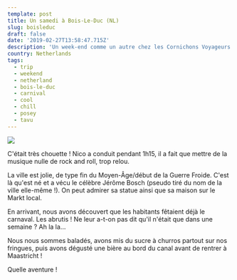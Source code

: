 ```yaml
---
template: post
title: Un samedi à Bois-Le-Duc (NL)
slug: boisleduc
draft: false
date: '2019-02-27T13:58:47.715Z'
description: 'Un week-end comme un autre chez les Cornichons Voyageurs : sur la route...'
country: Netherlands
tags:
  - trip
  - weekend
  - netherland
  - bois-le-duc
  - carnival
  - cool
  - chill
  - posey
  - tavu
---
```


![](/media/52692466_2290029051040545_7488926958395326464_n.jpg)

C'était très chouette ! Nico a conduit pendant 1h15, il a fait que mettre de la musique nulle de rock and roll, trop relou.

La ville est jolie, de type fin du Moyen-Âge/début de la Guerre Froide. C'est là qu'est né et a vécu le célèbre Jérôme Bosch (pseudo tiré du nom de la ville elle-même !). On peut admirer sa statue ainsi que sa maison sur le Markt local.

En arrivant, nous avons découvert que les habitants fêtaient déjà le carnaval. Les abrutis ! Ne leur a-t-on pas dit qu'il n'était que dans une semaine ? Ah la la...

Nous nous sommes baladés, avons mis du sucre à churros partout sur nos fringues, puis avons dégusté une bière au bord du canal avant de rentrer à Maastricht !

Quelle aventure !
